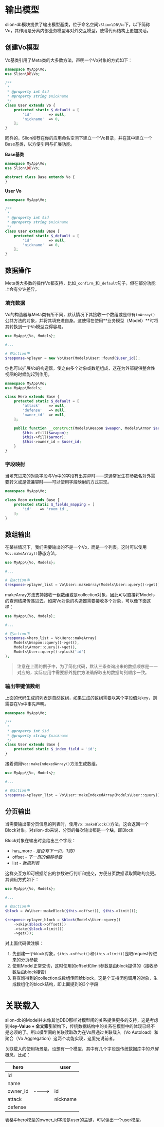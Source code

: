 # 输出模型

slion-db模块提供了输出模型基类，位于命名空间```\Slion\DB\Vo```下，以下简称Vo，其作用是分离内部业务模型与对外交互模型，使得代码结构上更加灵活。

## 创建Vo模型

Vo基类引用了Meta类的大多数方法，声明一个Vo对象的方式如下：

```php
namespace MyApp\Vo;
use Slion\DB\Vo;

/**
 *
 * @property int $id
 * @property string $nickname
 */
class User extends Vo {
    protected static $_default = [
        'id'        => null,
        'nickname'  => 0,
    ];
}
```

同样的，Slion推荐在你的应用命名空间下建立一个Vo目录，并在其中建立一个Base基类，以方便引用与扩展功能。

**Base基类**

```php
namespace MyApp\Vo;
use Slion\DB\Vo;

abstract class Base extends Vo {
}
```

**User Vo**

```php
namespace MyApp\Vo;

/**
 *
 * @property int $id
 * @property string $nickname
 */
class User extends Base {
    protected static $_default = [
        'id'        => null,
        'nickname'  => 0,
    ];
}
```

## 数据操作

Meta类大多数的操作Vo都支持，比如```_confirm_```和```_default```勾子，但在部分功能上会有少许差异。

### 填充数据

Vo的构造器与Meta类有所不同，默认情况下其接收一个数组或是带有```toArray()```公共方法的对象，并将其填充进自身。这使得在使用**业务模型（Model）**时将其转换到一个Vo模型变得容易。

```php
use MyApp\{Vo, Models};

#...

# 在action中
$response->player = new Vo\User(Models\User::found($user_id));
```

你也可以扩展Vo的构造器，使之由多个对象或数组组成，这在为外部提供整合性视图的时候能起到作用。

```php
namespace MyApp\Vo;
use MyApp\Models;

class Hero extends Base {
    protected static $_default = [
        'attack'    => null,
        'defense'   => null,
        'owner_id'  => null,
    ];

    public function __construct(Models\Weapon $weapon, Models\Armor $armor, int $user_id = null) {
        $this->fill($weapon);
        $this->fill($armor);
        $this->owner_id = $user_id;
    }
}
```

### 字段映射

当填充进来的对象字段与Vo中的字段有出差异时——这通常发生在参数名对外需要转义或是做兼容时——可以使用字段映射的方式实现。

```php
namespace MyApp\Vo;

class Room extends Base {
    protected static $_fields_mapping = [
        'id'    => 'room_id',
    ];
}
```

## 数组输出

在某些情况下，我们需要输出的不是一个Vo，而是一个列表。这时可以使用```Vo::makeArray()```静态方法。

```php
use MyApp\{Vo, Models};

#...

# 在action中
$response->player_list = Vo\User::makeArray(Models\User::query()->get());

```

makeArray方法支持接收一组数组或是collection对象，因此可以直接将Models的查询结果传递进去。如果Vo对象的构造器需要接收多个对象，可以像下面这样：

```php
use MyApp\{Vo, Models};

#...

# 在action中
$response->hero_list = Vo\Hero::makeArray(
    Models\Weapon::query()->get(),
    Models\Armor::query()->get(),
    Models\User::query()->pluck('id')
);

```

> 注意在上面的例子中，为了简化代码，默认三条查询出来的数据顺序是一一对应的，实际应用中需要额外提供方法确保取出的数据每列顺序一致。

### 输出带键值数组

上面的代码生成的列表是自然数组，如果生成的数组需要以某个字段值为key，则需要在Vo中事先声明。

```php
namespace MyApp\Vo;

/**
 *
 * @property int $id
 * @property string $nickname
 */
class User extends Base {
    protected static $_index_field = 'id';
}
```

接着调用```Vo::makeIndexedArray()```方法生成数组。

```php
use MyApp\{Vo, Models};

#...

# 在action中
$response->player_list = Vo\User::makeIndexedArray(Models\User::query()->get());

```

## 分页输出

当需要输出带分页信息的列表时，使用```Vo::makeBlock()```方法，这会返回一个Block对象。对slion-db来说，分页的每次输出都是一个**块**，即Block

Block对象在输出时会给出三个字段：

* has_more - *是否有下一页，1或0*
* offset - *下一页的偏移参数*
* list - *数据列表*

这样交互方即可根据给出的参数进行判断和提交，方便分页数据读取策略的变更。其调用方式如下：

```php
use MyApp\{Vo, Models};

#...

# 在action中
$block = Vo\User::makeBlock($this->offset(), $this->limit());

$response->player_block = $block(Models\User::query()
    ->skip($block->offset())
    ->take($block->limit())
    ->get());
```

对上面代码做注解：

1. 先创建一个block对象，```$this->offset()```和```$this->limit()```是取request传进来的分页参数
2. 使用Model正常查询，这时使用的offset和limit参数是由block提供的（接收参数后由block接管）
3. 将查询得到的collection或数组传回给block，这是个支持闭包调用的对象，生成数组化的block结构，即上面提到的3个字段


# 关联载入

slion-db的Model并未像其他DBO那样对模型间的关系提供更多的支持，这是考虑到**Key-Value + 全文索引**架构下，传统数据结构中的关系在模型中的体现已经不是必须的了。所以模型间的关联读取改为在Vo层通过关联载入（Vo Autoload）和聚合（Vo Aggregation）这两个功能实现，这里先说前者。

关联载入的使用场景是，设想有一个模型，其中有几个字段是传统数据库中的*外键*概念，比如：

|hero||user|
|---|---|---|
|id|||
|name|||
|owner_id|---->|id|
|attack||nickname|
|defense|||

表格中hero模型的owner_id字段是user的主键，可以读出一个user模型。




